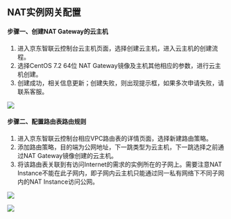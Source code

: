 ## **NAT实例网关配置**

#### **步骤一、创建NAT Gateway的云主机**

1. 进入京东智联云控制台云主机页面，选择创建云主机，进入云主机的创建流程。
2. 选择CentOS 7.2 64位 NAT Gateway镜像及主机其他相应的参数，进行云主机创建。
3. 创建成功，相关信息更新；创建失败，则出现提示框，如果多次申请失败，请联系客服。

![](/image/Networking/Virtual-Private-Cloud/Operation-Guide/NFV-Configuration/NAT-Mirror-Gateway-Configuration/Step1.png)



#### **步骤二、配置路由表路由规则**

1. 进入京东智联云控制台相应VPC路由表的详情页面，选择新建路由策略。
2. 添加路由策略，目的端为公网地址，下一跳类型为云主机，下一跳选择之前通过NAT Gateway镜像创建的云主机。
3. 将该路由表关联到有访问Internet的需求的实例所在的子网上。需要注意NAT Instance不能在此子网内，即子网内云主机只能通过同一私有网络下不同子网内的NAT Instance访问公网。

![](/image/Networking/Virtual-Private-Cloud/Operation-Guide/NFV-Configuration/NAT-Mirror-Gateway-Configuration/Step2.png)

![](/image/Networking/Virtual-Private-Cloud/Operation-Guide/NFV-Configuration/NAT-Mirror-Gateway-Configuration/Step3.png)